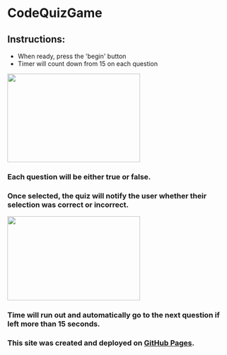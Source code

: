 # CodeQuizGame

## Instructions:

- When ready, press the 'begin' button
- Timer will count down from 15 on each question 

 <img src="https://user-images.githubusercontent.com/38336934/71152643-3d282780-21f4-11ea-832b-406f030bd301.png" width="300" height="200">

### Each question will be either true or false.

### Once selected, the quiz will notify the user whether their selection was correct or incorrect.

<img src="https://user-images.githubusercontent.com/38336934/71152639-3ac5cd80-21f4-11ea-9731-73e82ab1ab6c.png" width="300" height="190">

### Time will run out and automatically go to the next question if left more than 15 seconds.

### This site was created and deployed on [GitHub Pages](https://github.com/Fancystacks/codequizgame/).